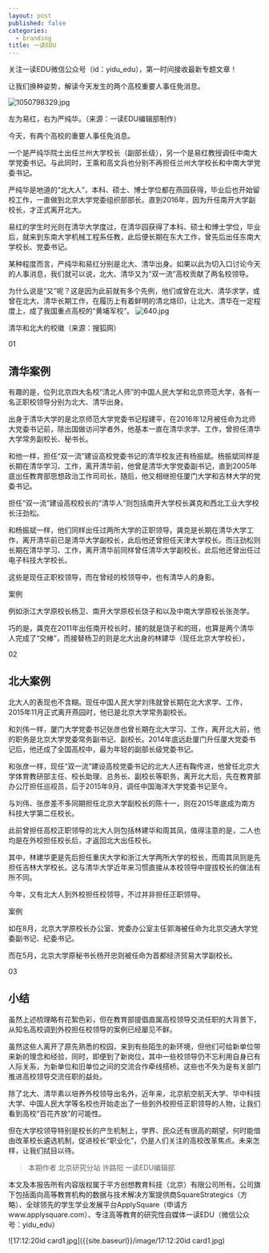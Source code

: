 ```yaml
---
layout: post
published: false
categories:
  - branding
title: 一读EDU
---
```


关注一读EDU微信公众号（id：yidu_edu），第一时间接收最新专题文章！


让我们换种姿势，解读今天发生的两个高校重要人事任免消息。

![1050798329.jpg]({{site.baseurl}}/image/1050798329.jpg)


左为易红，右为严纯华。（来源：一读EDU编辑部制作）

今天，有两个高校的重要人事任免消息。

一个是严纯华院士出任兰州大学校长（副部长级），另一个是易红教授调任中南大学党委书记。与此同时，王乘和高文兵也分别不再担任兰州大学校长和中南大学党委书记。

严纯华是地道的“北大人”，本科、硕士、博士学位都在燕园获得，毕业后也开始留校工作，一直做到北京大学党委组织部部长。直到2016年，因为升任南开大学副校长，才正式离开北大。

易红的学生时光则在清华大学度过，在清华园获得了本科、硕士和博士学位，毕业后，就来到东南大学机械工程系任教，此后便长期在东大工作，曾先后出任东南大学校长、党委书记。

某种程度而言，严纯华和易红分别是北大、清华出身。如果以此为切入口讨论今天的人事消息，我们就可以说，北大、清华又为“双一流”高校贡献了两名校领导。

为什么说是“又”呢？这是因为此前就有多个先例，他们或曾在北大、清华求学，或曾在北大、清华长期工作，在履历上有着鲜明的清北烙印，让北大、清华在一定程度上，成了我国重点高校的“黄埔军校”。
![640.jpg]({{site.baseurl}}/image/640.jpg)



清华和北大的校徽（来源：搜狐网）

01
## 清华案例

有趣的是，位列北京四大名校“清北人师”的中国人民大学和北京师范大学，各有一名正职校领导分别为北大、清华出身。

出身于清华大学的是北京师范大学党委书记程建平，在2016年12月被任命为北师大党委书记前，除出国做访问学者外，他基本一直在清华求学、工作，曾担任清华大学常务副校长、秘书长。

和他一样，担任“双一流”建设高校党委书记的清华校友还有杨振斌。杨振斌同样是长期在清华学习、工作，离开清华前，他曾是清华大学党委副书记，直到2005年底出任教育部思想政治工作司司长，随后，他又相继担任厦门大学和吉林大学的党委书记。

担任“双一流”建设高校校长的“清华人”则包括南开大学校长龚克和西北工业大学校长汪劲松。

和杨振斌一样，他们同样出任过两所大学的正职领导。龚克是长期在清华大学工作，离开清华前已是清华大学副校长，此后他还曾担任天津大学校长。而汪劲松则长期在清华学习、工作，离开清华前同样曾任清华大学副校长，此后他还曾出任过电子科技大学校长。

这些是现任正职校领导，而在曾经的校领导中，也有清华人的身影。

案例

例如浙江大学原校长杨卫、南开大学原校长饶子和以及中南大学原校长张尧学。

巧的是，龚克在2011年出任南开校长时，接的就是饶子和的班，也算是两个清华人完成了“交棒”，而接替杨卫的则是北大出身的林建华（现任北京大学校长）。

02
## 北大案例

北大人的表现也不含糊。现任中国人民大学刘伟就曾长期在北大求学、工作，2015年11月正式离开燕园时，他已是北京大学常务副校长。

和刘伟一样，厦门大学党委书记张彦也曾长期在北大学习、工作，离开北大前，他的职务是北京大学党委常务副书记、副校长。2014年底远赴厦门升任厦大党委书记后，他还成了全国高校中，最为年轻的副部长级党委书记。

和张彦一样，现任“双一流”建设高校党委书记的北大人还有鞠传进，他曾任北京大学体育教研部主任、校长助理、总务长、副校长等职务，离开北大后，先在教育部办公厅担任巡视员，后于2015年9月，调任中国海洋大学党委书记至今。

与刘伟、张彦差不多同期担任北京大学副校长的陈十一，则在2015年底成为南方科技大学第二任校长。

此前曾担任高校正职领导的北大人则包括林建华和周其凤，值得注意的是，二人也均是在外校担任校长后，才返回北大出任校长。

其中，林建华更是先后担任重庆大学和浙江大学两所大学的校长，而周其凤则是先担任吉林大学校长。这与清华大学近年来习惯直接从本校领导中提拔校长的做法有所不同。

今年，又有北大人到外校担任校领导，不过并非担任正职领导。

案例

如在8月，北京大学原校长办公室、党委办公室主任郭海被任命为北京交通大学党委副书记、纪委书记。

而在5月，北京大学原秘书长杨开忠则被任命为首都经济贸易大学副校长。

03
## 小结

虽然上述梳理略有花絮色彩，但在教育部提倡直属高校领导交流任职的大背景下，从知名高校调到外校担任校领导的案例已经屡见不鲜。

虽然这些人离开了原先熟悉的校园，来到有些陌生的新环境，但他们可给新单位带来新的理念和经验，同时，即便到了新岗位，其中一些校领导仍不忘利用自身已有人际关系，为新单位和旧单位之间的交流合作牵线搭桥。这些也不失为是有关部门推进高校领导交流任职的益处。

除了北大、清华素以培养外校领导出名外，近年来，北京航空航天大学、华中科技大学、中国人民大学等名校也开始走出了一些到外校担任正职领导的人物，让我们看到高校“百花齐放”的可能性。

但在大学校领导特别是校长的产生机制上，学界、民众还有很高的期望，何时能借由改革校长遴选机制，促进校长“职业化”，仍是人们关注的高校改革焦点。未来怎样，让我们拭目以待。


> 本期作者
北京研究分站 许路阳
一读EDU编辑部


本文及本报告所有内容版权属于平方创想教育科技（北京）有限公司所有。公司旗下包括面向高等教育机构的数据与技术解决方案提供商SquareStrategics（方略）、全球领先的学生学业发展平台ApplySquare（申请方www.applysquare.com）、专注高等教育的研究性自媒体一读EDU（微信公众号：yidu_edu）

![17:12:20id card1.jpg]({{site.baseurl}}/image/17:12:20id card1.jpg)
